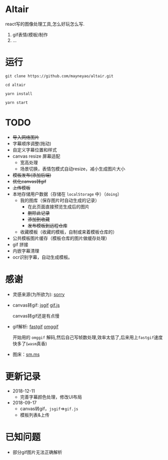 # Altair

react写的图像处理工具,怎么好玩怎么写.

1. gif表情(模板)制作
2. ...

# 运行

```
git clone https://github.com/mayneyao/altair.git

cd altair

yarn install

yarn start
```

# TODO

+ ~~导入网络图片~~
+ 字幕顺序调整(拖动)
+ 自定义字幕位置和样式
+ canvas resize 屏幕适配
    + 宽高处理
    + 场景切换，表情包模式自动resize，减小生成图片大小
+ ~~模板发布(添加后端)~~
+ ~~优化canvas转gif~~
+ ~~上传模板~~
+ 本地存储用户数据（存储在 `localStorage` 中）（`doing`）
    + 我的图库（保存图片时自动生成的记录）
        + 在此页面直接预览生成后的图片
        + ~~删除此记录~~
        + ~~添加到收藏~~
        + ~~发布模板到远程仓库~~
    + 收藏模板（收藏的模板，自制或来着模板仓库的）
+ 公共模板图片缓存（模板仓库的图片做缓存处理）
+ gif 拼接
+ 内嵌字幕清理
+ ocr识别字幕，自动生成模板。

# 感谢

+ 灵感来源(为所欲为): [sorry](https://github.com/xtyxtyx/sorry)


+ canvas转gif: [jsgif](https://github.com/antimatter15/jsgif) [gif.js](https://github.com/jnordberg/gif.js)

  canvas转gif还是有点慢

+ gif解析: [fastgif](https://github.com/samthor/fastgif) [omggif](https://github.com/deanm/omggif)

  开始用的 `omggif` 解码,然后自己写帧数处理,效率太低了,后来用上`fastgif`速度快多了(`wasm`真香)

+ 图床：[sm.ms](https://sm.ms/)

# 更新记录

+ 2018-12-11
    + 完善字幕颜色处理，修改UI布局
+ 2018-09-17
    + canvas转gif，`jsgif`=>`gif.js`
    + 模板列表&上传
# 已知问题

+ 部分gif图片无法正确解析
